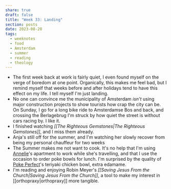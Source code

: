 ```yaml
---
share: true
draft: false
title: "Week 33: Landing"
section: posts
date: 2023-08-20
tags:
  - weeknotes
  - food
  - Amsterdam
  - summer
  - reading
  - theology
---
```


- The first week back at work is fairly quiet, I even found myself on the verge of boredom at one point. Organically, this makes me feel bad, but I remind myself that weeks before and after holidays tend to have this effect on my life. I tell myself I'm just landing.
- No one can convince me the municipality of Amsterdam *isn’t* using major construction projects to show tourists how crap the city can be. On Sunday, I go for a long bike ride to Amsterdamse Bos and back, and crossing the Berlagebrug I'm struck by how quiet the street is without cars racing by. I like it.
- I finished watching _[[The Righteous Gemstones|The Righteous Gemstones]]_, and I miss them already. 
- Anja's still off for the summer, and I'm watching her slowly recover from being my personal chauffeur for two weeks
- The Summer makes me not want to cook. It's no help that I'm using [Annelie](https://anneliewambeek.com/)'s apartment to work while she's travelling, and that I use the occasion to order poke bowls for lunch. I'm surprised by the quality of [Poke Perfect](https://pokeperfect.nl/en/amsterdam/linnaeusstraat/)'s teriyaki chicken bowl, extra edamame. 
- I'm reading and enjoying Robin Meyer's _[[Saving Jesus From the Church|Saving Jesus From the Church]]_, a tool to make my interest in [[orthopraxy|orthopraxy]] more tangible.